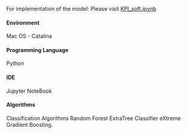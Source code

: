 For implementation of the model: Please visit [KPI_soft.ipynb](https://github.com/varshinireddyt/Assesment/blob/master/Assesment1/KPI_soft.ipynb)

#### Environment
Mac OS - Catalina

#### Programming Language 
Python

#### IDE 
Jupyter NoteBook

#### Algorithms
Classification Algorithms
Random Forest
ExtraTree Classifier
eXtreme Gradient Boosting.






